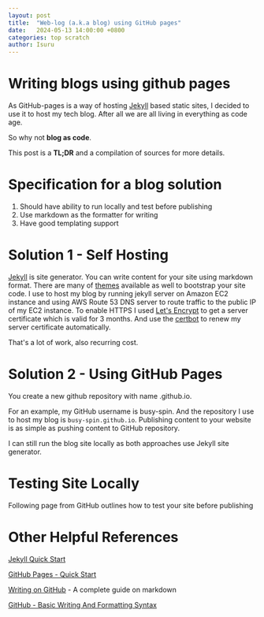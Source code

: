 ```yaml
---
layout: post
title:  "Web-log (a.k.a blog) using GitHub pages"
date:   2024-05-13 14:00:00 +0800
categories: top scratch
author: Isuru
---
```


# Writing blogs using github pages

As GitHub-pages is a way of hosting [Jekyll](https://jekyllrb.com/) based static sites, 
I decided to use it to host my tech blog. After all we are all living in everything as code age. 

So why not **blog as code**. 

This post is a **TL;DR** and a compilation of sources for more details.

# Specification for a blog solution

1. Should have ability to run locally and test before publishing
2. Use markdown as the formatter for writing
3. Have good templating support

# Solution 1 - Self Hosting

[Jekyll](https://jekyllrb.com/) is site generator. You can write content for your site using markdown format. 
There are many of [themes](https://jekyllrb.com/docs/themes/) available as well to bootstrap your site code. 
I use to host my blog by running jekyll server on Amazon EC2 instance and using 
AWS Route 53 DNS server to route traffic to the public IP of my EC2 instance. 
To enable HTTPS I used [Let's Encrypt](https://letsencrypt.org/) to get a server certificate which is valid for 3 months.
And use the [certbot](https://certbot.eff.org/) to renew my server certificate automatically. 

That's a lot of work, also recurring cost.

# Solution 2 - Using GitHub Pages

You create a new github repository with name <your-github-account-id>.github.io. 

For an example, my GitHub username is busy-spin. And the repository I use to host my blog is `busy-spin.github.io`.
Publishing content to your website is as simple as pushing content to GitHub repository.

I can still run the blog site locally as both approaches use Jekyll site generator. 

# Testing Site Locally

Following page from GitHub outlines how to test your site before publishing

# Other Helpful References

[Jekyll Quick Start](https://jekyllrb.com/docs/)

[GitHub Pages - Quick Start](https://docs.github.com/en/pages/quickstart)

[Writing on GitHub](https://docs.github.com/en/get-started/writing-on-github) - A complete guide on markdown

[GitHub - Basic Writing And Formatting Syntax](https://docs.github.com/en/get-started/writing-on-github/getting-started-with-writing-and-formatting-on-github/basic-writing-and-formatting-syntax)
